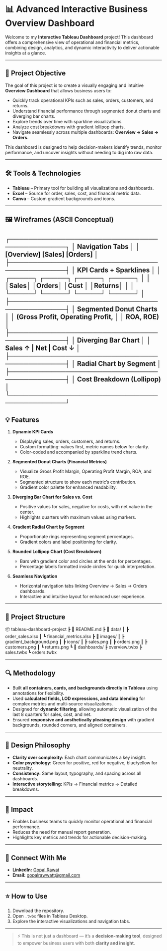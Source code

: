 # 📊 Advanced Interactive Business Overview Dashboard

Welcome to my **Interactive Tableau Dashboard** project! This dashboard offers a comprehensive view of operational and financial metrics, combining design, analytics, and dynamic interactivity to deliver actionable insights at a glance.

---

## 🎯 Project Objective

The goal of this project is to create a visually engaging and intuitive **Overview Dashboard** that allows business users to:

- Quickly track operational KPIs such as sales, orders, customers, and returns.
- Understand financial performance through segmented donut charts and diverging bar charts.
- Explore trends over time with sparkline visualizations.
- Analyze cost breakdowns with gradient lollipop charts.
- Navigate seamlessly across multiple dashboards: **Overview → Sales → Orders**.

This dashboard is designed to help decision-makers identify trends, monitor performance, and uncover insights without needing to dig into raw data.

---

## 🛠️ Tools & Technologies

- **Tableau** – Primary tool for building all visualizations and dashboards.  
- **Excel** – Source for order, sales, cost, and financial metric data.  
- **Canva** – Custom gradient backgrounds and icons.  

---

## 🖼️ Wireframes (ASCII Conceptual)

┌─────────────────────────────────────────────┐
│                  Navigation Tabs            │
│  [Overview]  [Sales]  [Orders]             │
├─────────────────────────────────────────────┤
│               KPI Cards + Sparklines        │
│  ┌─────┐  ┌─────┐  ┌─────┐  ┌─────┐        │
│  │Sales│  │Orders│ │Cust │ │Returns│       │
│  └─────┘  └─────┘  └─────┘  └─────┘        │
├─────────────────────────────────────────────┤
│           Segmented Donut Charts            │
│      (Gross Profit, Operating Profit,      │
│       ROA, ROE)                            │
├─────────────────────────────────────────────┤
│           Diverging Bar Chart               │
│      Sales ↑  |  Net |  Cost ↓             │
├─────────────────────────────────────────────┤
│             Radial Chart by Segment        │
├─────────────────────────────────────────────┤
│            Cost Breakdown (Lollipop)       │
└─────────────────────────────────────────────┘
---

## 💡 Features

1. **Dynamic KPI Cards**  
   - Displaying sales, orders, customers, and returns.
   - Custom formatting: values first, metric names below for clarity.
   - Color-coded and accompanied by sparkline trend charts.

2. **Segmented Donut Charts (Financial Metrics)**  
   - Visualize Gross Profit Margin, Operating Profit Margin, ROA, and ROE.
   - Segmented structure to show each metric’s contribution.
   - Gradient color palette for enhanced readability.

3. **Diverging Bar Chart for Sales vs. Cost**  
   - Positive values for sales, negative for costs, with net value in the center.
   - Highlights quarters with maximum values using markers.

4. **Gradient Radial Chart by Segment**  
   - Proportionate rings representing segment percentages.
   - Gradient colors and label positioning for clarity.

5. **Rounded Lollipop Chart (Cost Breakdown)**  
   - Bars with gradient color and circles at the ends for percentages.
   - Percentage labels formatted inside circles for quick interpretation.

6. **Seamless Navigation**  
   - Horizontal navigation tabs linking Overview → Sales → Orders dashboards.
   - Interactive and intuitive layout for enhanced user experience.

---

## 📂 Project Structure

📦 tableau-dashboard-project
┣ 📜 README.md
┣ 📂 data/
┃   ┣ order_sales.xlsx
┃   ┗ financial_metrics.xlsx
┣ 📂 images/
┃   ┣ gradient_background.png
┃   ┣ icons/
┃       ┣ sales.png
┃       ┣ orders.png
┃       ┣ customers.png
┃       ┗ returns.png
┗ 📂 dashboards/
┣ overview.twbx
┣ sales.twbx
┗ orders.twbx

---

## 🔍 Methodology

- Built **all containers, cards, and backgrounds directly in Tableau** using annotations for flexibility.  
- Used **calculated fields, LOD expressions, and data blending** for complex metrics and multi-source visualizations.  
- Designed for **dynamic filtering**, allowing automatic visualization of the last 8 quarters for sales, cost, and net.  
- Ensured **responsive and aesthetically pleasing design** with gradient backgrounds, rounded corners, and aligned containers.

---

## 🎨 Design Philosophy

- **Clarity over complexity:** Each chart communicates a key insight.  
- **Color psychology:** Green for positive, red for negative, blue/yellow for neutrality.  
- **Consistency:** Same layout, typography, and spacing across all dashboards.  
- **Interactive storytelling:** KPIs → Financial metrics → Detailed breakdowns.

---

## 🚀 Impact

- Enables business teams to quickly monitor operational and financial performance.  
- Reduces the need for manual report generation.  
- Highlights key metrics and trends for actionable decision-making.  

---

## 🔗 Connect With Me

- **LinkedIn:** [Gopal Rawat](https://www.linkedin.com/in/gopalrawat/)  
- **Email:** gopalrawwatt@gmail.com  

---

## ⭐ How to Use

1. Download the repository.  
2. Open `.twbx` files in Tableau Desktop.  
3. Explore the interactive visualizations and navigation tabs.  

---

> ⚡ This is not just a dashboard — it’s a **decision-making tool**, designed to empower business users with both **clarity and insight**.
